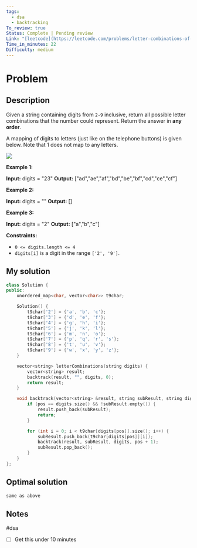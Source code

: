 ```yaml
---
tags:
  - dsa
  - backtracking
To_review: true
Status: Complete | Pending review
Link: "[leetcode](https://leetcode.com/problems/letter-combinations-of-a-phone-number/description/)"
Time_in_minutes: 22
Difficulty: medium
---
```

# Problem
## Description
Given a string containing digits from `2-9` inclusive, return all possible letter combinations that the number could represent. Return the answer in **any order**.

A mapping of digits to letters (just like on the telephone buttons) is given below. Note that 1 does not map to any letters.

![](https://assets.leetcode.com/uploads/2022/03/15/1200px-telephone-keypad2svg.png)

**Example 1:**

**Input:** digits = "23"
**Output:** ["ad","ae","af","bd","be","bf","cd","ce","cf"]

**Example 2:**

**Input:** digits = ""
**Output:** []

**Example 3:**

**Input:** digits = "2"
**Output:** ["a","b","c"]

**Constraints:**

- `0 <= digits.length <= 4`
- `digits[i]` is a digit in the range `['2', '9']`.
## My solution
```cpp
class Solution {
public:
    unordered_map<char, vector<char>> t9char;

    Solution() {
        t9char['2'] = {'a', 'b', 'c'};
        t9char['3'] = {'d', 'e', 'f'};
        t9char['4'] = {'g', 'h', 'i'};
        t9char['5'] = {'j', 'k', 'l'};
        t9char['6'] = {'m', 'n', 'o'};
        t9char['7'] = {'p', 'q', 'r', 's'};
        t9char['8'] = {'t', 'u', 'v'};
        t9char['9'] = {'w', 'x', 'y', 'z'};
    }

    vector<string> letterCombinations(string digits) {
        vector<string> result;
        backtrack(result, "", digits, 0);
        return result;
    }

    void backtrack(vector<string> &result, string subResult, string digits, int pos) {
        if (pos == digits.size() && !subResult.empty()) {
            result.push_back(subResult);
            return;
        }

        for (int i = 0; i < t9char[digits[pos]].size(); i++) {
            subResult.push_back(t9char[digits[pos]][i]);
            backtrack(result, subResult, digits, pos + 1);
            subResult.pop_back();
        }
    }
};
```
## Optimal solution
```cpp
same as above
```
## Notes
#dsa
- [ ] Get this under 10 minutes